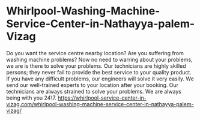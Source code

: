 # Whirlpool-Washing-Machine-Service-Center-in-Nathayya-palem-Vizag
Do you want the service centre nearby location? Are you suffering from washing machine problems? Now no need to warring about your problems, we are is there to solve your problems. Our technicians are highly skilled persons; they never fail to provide the best service to your quality product. If you have any difficult problems, our engineers will solve it very easily. We send our well-trained experts to your location after your booking. Our technicians are always strained to solve your problems. We are always being with you 24\7.   https://whirlpool-service-center-in-vizag.com/whirlpool-washing-machine-service-center-in-nathayya-palem-vizag/
